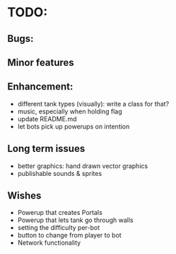 
# TODO:

## Bugs:


## Minor features

## Enhancement:
- different tank types (visually): write a class for that?
- music, especially when holding flag
- update README.md
- let bots pick up powerups on intention

## Long term issues
- better graphics: hand drawn vector graphics
- publishable sounds & sprites

## Wishes
- Powerup that creates Portals
- Powerup that lets tank go through walls
- setting the difficulty per-bot
- button to change from player to bot
- Network functionality
